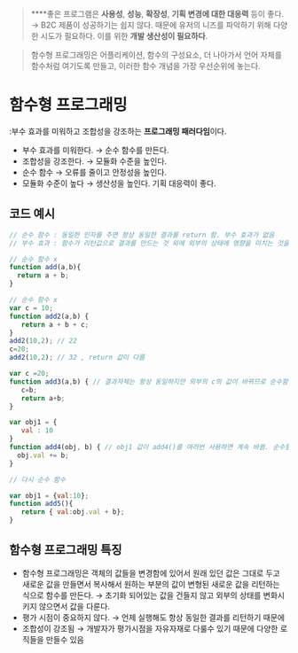 > ****좋은 프로그램은 **사용성**,   **성능**,   **확장성**,   **기획 변경에 대한 대응력** 등이 좋다. → B2C 제품이 성공하기는 쉽지 않다. 때문에 유저의 니즈를 파악하기 위해 다양한 시도가 필요하다. 이를 위한 **개발 생산성이 필요하다**.

> 함수형 프로그래밍은 어플리케이션, 함수의 구성요소, 더 나아가서 언어 자체를 함수처럼 여기도록 만들고, 이러한 함수 개념을 가장 우선순위에 놓는다.



# 함수형 프로그래밍

:부수 효과를 미워하고 조합성을 강조하는 **프로그래밍 패러다임**이다.

- 부수 효과를 미워한다. → 순수 함수를 만든다.
- 조합성을 강조한다. → 모듈화 수준을 높인다.
- 순수 함수 → 오류를 줄이고 안정성을 높인다.
- 모듈화 수준이 높다 → 생산성을 높인다. 기획 대응력이 좋다.

## 코드 예시

```jsx
// 순수 함수 : 동일한 인자를 주면 항상 동일한 결과를 return 함. 부수 효과가 없음
// 부수 효과 : 함수가 리턴값으로 결과를 만드는 것 외에 외부의 상태에 영향을 미치는 것을 말함
```

```jsx
// 순수 함수 x
function add(a,b){
  return a + b;
}

// 순수 함수 x
var c = 10;
function add2(a,b) {
   return a + b + c;
}
add2(10,2); // 22
c=20;
add2(10,2); // 32 , return 값이 다름

var c =20;
function add3(a,b) { // 결과자체는 항상 동일하지만 외부의 c의 값이 바뀌므로 순수함수가 아님. 
   c=b;
   return a+b;
}

var obj1 = {
   val : 10
}
function add4(obj, b) { // obj1 값이 add4()를 여러번 사용하면 계속 바뀜. 순수함수 x 
  obj.val += b;
}

// 다시 순수 함수

var obj1 = {val:10};
function add5(){
   return { val:obj.val + b};
}
```

## 함수형 프로그래밍 특징

- 함수형 프로그래밍은 객체의 값들을 변경함에 있어서  원래 있던 값은 그대로 두고 새로운 값을 만들면서 복사해서 원하는 부분의 값이 변형된 새로운 값을 리턴하는 식으로 함수를 만든다.  → 초기화 되어있는 값을 건들지 않고 외부의 상태를 변화시키지 않으면서 값을 다룬다.
- 평가 시점이 중요하지 않다. → 언제 실행해도 항상 동일한 결과를 리턴하기 때문에
- 조합성이 강조됨 → 개발자가 평가시점을 자유자재로 다룰수 있기 때문에 다양한 로직들을 만들수 있음
